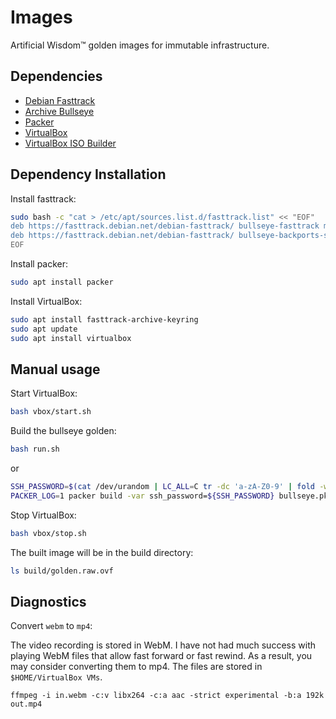 # Images
Artificial Wisdom™ golden images for immutable infrastructure.

## Dependencies

- [Debian Fasttrack](https://fasttrack.debian.net/)
- [Archive Bullseye](https://cdimage.debian.org/cdimage/archive/11.7.0/amd64/iso-cd/debian-11.7.0-amd64-netinst.iso)
- [Packer](https://developer.hashicorp.com/packer)
- [VirtualBox](https://wiki.debian.org/VirtualBox#Debian_10_.22Buster.22_and_Debian_11_.22Bullseye.22.html)
- [VirtualBox ISO Builder](https://developer.hashicorp.com/packer/plugins/builders/virtualbox/iso)

## Dependency Installation

Install fasttrack:

```bash
sudo bash -c "cat > /etc/apt/sources.list.d/fasttrack.list" << "EOF"
deb https://fasttrack.debian.net/debian-fasttrack/ bullseye-fasttrack main contrib" > /etc/sources.list.d
deb https://fasttrack.debian.net/debian-fasttrack/ bullseye-backports-staging main contrib
EOF
```

Install packer:

```bash
sudo apt install packer
```

Install VirtualBox:

```bash
sudo apt install fasttrack-archive-keyring
sudo apt update
sudo apt install virtualbox
```

## Manual usage

Start VirtualBox:

```bash
bash vbox/start.sh
```

Build the bullseye golden:

```bash
bash run.sh
```

or

```bash
SSH_PASSWORD=$(cat /dev/urandom | LC_ALL=C tr -dc 'a-zA-Z0-9' | fold -w 32 | head -n 1)
PACKER_LOG=1 packer build -var ssh_password=${SSH_PASSWORD} bullseye.pkr.hcl
```

Stop VirtualBox:

```bash
bash vbox/stop.sh
```

The built image will be in the build directory:

```bash
ls build/golden.raw.ovf
```

## Diagnostics

Convert `webm` to `mp4`:

The video recording is stored in WebM. I have not had much success with playing WebM
files that allow fast forward or fast rewind. As a result, you may consider
converting them to mp4. The files are stored in `$HOME/VirtualBox VMs`.

```
ffmpeg -i in.webm -c:v libx264 -c:a aac -strict experimental -b:a 192k out.mp4
```
